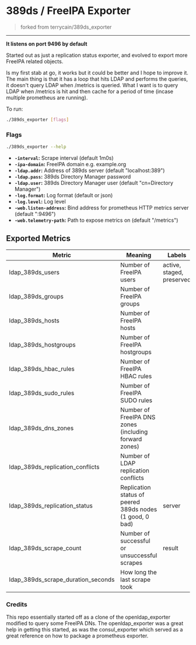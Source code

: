 # 389ds / FreeIPA Exporter

> forked from terrycain/389ds_exporter
---
__It listens on port 9496 by default__

Started out as just a replication status exporter, and evolved to export more FreeIPA related objects.

Is my first stab at go, it works but it could be better and I hope to improve it. The main thing is that it has a loop that
hits LDAP and performs the queries, it doesn't query LDAP when /metrics is queried. What I want is to query LDAP when /metrics
is hit and then cache for a period of time (incase multiple prometheus are running).

To run:
```bash
./389ds_exporter [flags]
```

### Flags

```bash
./389ds_exporter --help
```

* __`-interval`:__ Scrape interval (default 1m0s)
* __`-ipa-domain`:__ FreeIPA domain e.g. example.org
* __`-ldap.addr`:__ Address of 389ds server (default "localhost:389")
* __`-ldap.pass`:__ 389ds Directory Manager password
* __`-ldap.user`:__ 389ds Directory Manager user (default "cn=Directory Manager")
* __`-log.format`:__ Log format (default or json)
* __`-log.level`:__ Log level
* __`-web.listen-address`:__ Bind address for prometheus HTTP metrics server (default ":9496")
* __`-web.telemetry-path`:__ Path to expose metrics on (default "/metrics")

## Exported Metrics

| Metric | Meaning | Labels |
| ------ | ------- | ------ |
| ldap_389ds_users | Number of FreeIPA users | active, staged, preserved |
| ldap_389ds_groups | Number of FreeIPA groups | |
| ldap_389ds_hosts | Number of FreeIPA hosts | |
| ldap_389ds_hostgroups | Number of FreeIPA hostgroups | |
| ldap_389ds_hbac_rules | Number of FreeIPA HBAC rules | |
| ldap_389ds_sudo_rules | Number of FreeIPA SUDO rules | |
| ldap_389ds_dns_zones | Number of FreeIPA DNS zones (including forward zones) | |
| ldap_389ds_replication_conflicts | Number of LDAP replication conflicts | |
| ldap_389ds_replication_status | Replication status of peered 389ds nodes (1 good, 0 bad) | server |
| ldap_389ds_scrape_count | Number of successful or unsuccessful scrapes | result |
| ldap_389ds_scrape_duration_seconds | How long the last scrape took |


### Credits

This repo essentially started off as a clone of the openldap_exporter modified to query
some FreeIPA DNs. The openldap_exporter was a great help in getting this started, as was
the consul_exporter which served as a great reference on how to package a prometheus
exporter.

[circleci]: https://circleci.com/gh/terrycain/389ds_exporter
[travis]: https://travis-ci.org/terrycain/389ds_exporter
